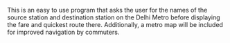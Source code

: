 This is an easy to use program that asks the user for the names of the source station and destination station on the Delhi Metro before displaying the fare and quickest route there. Additionally, a metro map will be included for improved navigation by commuters.
